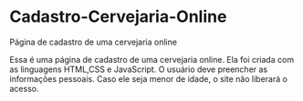 # Cadastro-Cervejaria-Online
Página de cadastro de uma cervejaria online


Essa é uma página de cadastro de uma cervejaria online. Ela foi criada com as linguagens HTML,CSS e JavaScript. O usuário deve preencher as informações
pessoais. Caso ele seja menor de idade, o site não liberará o acesso.
